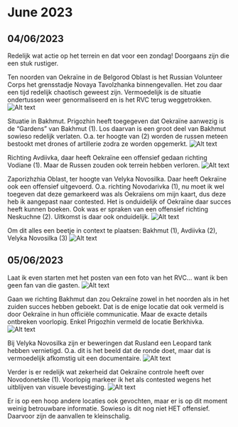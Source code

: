 # June 2023

## 04/06/2023
Redelijk wat actie op het terrein en dat voor een zondag! Doorgaans zijn die een stuk rustiger.

Ten noorden van Oekraïne in de Belgorod Oblast is het Russian Volunteer Corps het grensstadje Novaya Tavolzhanka binnengevallen. Het zou daar een tijd redelijk chaotisch geweest zijn. Vermoedelijk is de situatie ondertussen weer genormaliseerd en is het RVC terug weggetrokken.
![Alt text](2023-06-Media/20230604a.png)

Situatie in Bakhmut. Prigozhin heeft toegegeven dat Oekraïne aanwezig is de “Gardens” van Bakhmut (1). Los daarvan is een groot deel van Bakhmut sowieso redelijk verlaten. O.a. ter hoogte van (2) worden de russen meteen bestookt met drones of artillerie zodra ze worden opgemerkt.
![Alt text](2023-06-Media/20230604b.png)

Richting Avdiivka, daar heeft Oekraïne een offensief gedaan richting Vodiane (1). Maar de Russen zouden ook terrein hebben verloren.
![Alt text](2023-06-Media/20230604c.png)

Zaporizhzhia Oblast, ter hoogte van Velyka Novosilka. Daar heeft Oekraïne ook een offensief uitgevoerd. O.a. richting Novodarivka (1), nu moet ik wel toegeven dat deze gemarkeerd was als Oekraïens om mijn kaart, dus deze heb ik aangepast naar contested. Het is onduidelijk of Oekraïne daar succes heeft kunnen boeken. Ook was er spraken van een offensief richting Neskuchne (2). Uitkomst is daar ook onduidelijk.
![Alt text](2023-06-Media/20230604d.png)

Om dit alles een beetje in context te plaatsen: Bakhmut (1), Avdiivka (2), Velyka Novosilka (3)
![Alt text](2023-06-Media/20230604e.png)

## 05/06/2023

Laat ik even starten met het posten van een foto van het RVC… want ik ben geen fan van die gasten.
![Alt text](2023-06-Media/20230605a.jpg)

Gaan we richting Bakhmut dan zou Oekraïne zowel in het noorden als in het zuiden succes hebben geboekt. Dat is de enige locatie dat ook vermeld is door Oekraïne in hun officiële communicatie. Maar de exacte details ontbreken voorlopig. Enkel Prigozhin vermeld de locatie Berkhivka.
![Alt text](2023-06-Media/20230605c.png)

Bij Velyka Novosilka zijn er beweringen dat Rusland een Leopard tank hebben vernietigd. O.a. dit is het beeld dat de ronde doet, maar dat is vermoedelijk afkomstig uit een documentaire.
![Alt text](2023-06-Media/20230605b.jpg)

Verder is er redelijk wat zekerheid dat Oekraïne controle heeft over Novodonetske (1). Voorlopig markeer ik het als contested wegens het uitblijven van visuele bevestiging.
![Alt text](2023-06-Media/20230605d.png)

Er is op een hoop andere locaties ook gevochten, maar er is op dit moment weinig betrouwbare informatie. Sowieso is dit nog niet HET offensief. Daarvoor zijn de aanvallen te kleinschalig.
